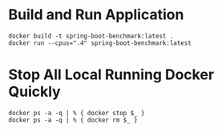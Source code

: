 # Build and Run Application

```
docker build -t spring-boot-benchmark:latest .
docker run --cpus=".4" spring-boot-benchmark:latest
```

# Stop All Local Running Docker Quickly

```
docker ps -a -q | % { docker stop $_ }
docker ps -a -q | % { docker rm $_ }
```